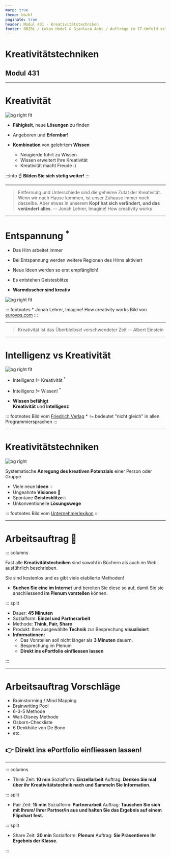 ```yaml
---
marp: true
theme: bbzbl
paginate: true
header: Modul 431 - Kreativitätstechniken
footer: BBZBL / Lukas Hodel & Gianluca Aebi / Aufträge im IT-Umfeld selbstständig durchführen
---
```


<!-- _class: big center -->

# Kreativitätstechniken
## Modul 431

---
# Kreativität

![bg right fit](https://www.tinguely.ch/.imaging/tinguely_jpg/dam/Newsletter-Bilder/jean-tinguely-meta-matic-no-10-1959.jpg)

- **Fähigkeit**, neue **Lösungen** zu finden

- Angeboren und **Erlernbar!**

- **Kombination** von gelehrtem **Wissen**

  - Neugierde führt zu Wissen
  - Wissen erweitert Ihre Kreativität
  - Kreativität macht Freude :)

:::info 
:point_up: **Bilden Sie sich stetig weiter!**
:::

---

<!-- _class: big -->

>Entfernung und Unterschiede sind die geheime Zutat der Kreativität. Wenn wir nach Hause kommen, ist unser Zuhause immer noch dasselbe. Aber etwas in unserem **Kopf hat sich verändert, und das verändert alles**.
>-- Jonah Lehrer, Imagine! How creativity works

---

# Entspannung <sup>\*</sup>

- Das Hirn arbeitet immer
- Bei Entspannung werden weitere Regionen des Hirns aktiviert

- Neue Ideen werden so erst empfänglich!
- Es entstehen Geistesblitze
- **Warmduscher sind kreativ**

![bg right fit](https://www.eurovps.com/blog/wp-content/uploads/2017/11/eureka.jpg)

::: footnotes
\* Jonah Lehrer, Imagine! How creativity works
Bild von [eurovps.com](https://www.eurovps.com/blog/archimedes/)
:::

---

<!-- _class: big -->

> Kreativität ist das Überbleibsel verschwendeter Zeit
>-- Albert Einstein

---

# Intelligenz vs Kreativität

![bg right fit](https://www.friedrich-verlag.de/fileadmin/_processed_/c/6/csm_AdobeStock_163171020_15dcd0f8f8.jpg)

- Intelligenz != Kreativität <sup>\*</sup>

- Intelligenz != Wissen! <sup>\*</sup>

- **Wissen befähigt**<br/>**Kreativität** und **Intelligenz**

::: footnotes
Bild vom [Friedrich Verlag](https://www.friedrich-verlag.de)
\* `!=` bedeutet "nicht gleich" in allen Programmiersprachen
:::

---

# Kreativitätstechniken

![bg right](https://www.unternehmerlexikon.de/wp-content/uploads/2014/08/verschiedene-kreativitaetstechniken-ideen-entwickeln-methoden-brainstorming-brainwriting.jpg)

Systematische **Anregung des kreativen Potenzials** einer Person oder Gruppe

- Viele neue **Ideen** 💡
- Ungeahnte **Visionen** 💫
- Spontane **Geistesblitze**💥
- Unkonventionelle **Lösungswege**

::: footnotes
Bild vom [Unternehmerlexikon](https://www.unternehmerlexikon.de)
:::

---

# Arbeitsauftrag  :pencil:

::: columns

Fast alle **Kreativitätstechniken** sind sowohl in Büchern als auch im Web ausführlich beschrieben.

Sie sind kostenlos und es gibt viele etablierte Methoden!

- **Suchen Sie eine im Internet** und bereiten Sie diese so auf, damit Sie sie anschliessend **im Plenum vorstellen** können.

::: split

- Dauer: **45 Minuten**
- Sozialform: **Einzel und Partnerarbeit**
- Methode: **Think, Pair, Share**
- Produkt: Ihre ausgewählte **Technik** zur Besprechung **visualisiert**
- **Informationen:**
  - Das Vorstellen soll nicht länger als **3 Minuten** dauern.
  - Besprechung im Plenum
  - **Direkt ins ePortfolio einfliessen lassen**

:::

---

# Arbeitsauftrag Vorschläge

- Brainstorming / Mind Mapping
- Brainwriting Pool
- 6-3-5 Methode
- Walt-Disney Methode
- Osborn-Checkliste
- 6 Denkhüte von De Bono
- etc.

## 👉 **Direkt ins ePortfolio einfliessen lassen!**

---
::: columns
- Think
Zeit: **10 min**
Sozialform: **Einzellarbeit**
Auftrag: **Denken Sie mal über ihr Kreativitätstechnik nach und Sammeln Sie Information.**

::: split

- Pair
Zeit: **15 min**
Sozialform: **Partnerarbeit**
Auftrag: **Tauschen Sie sich mit Ihrem/ Ihrer Partner/in aus und halten Sie das Ergebnis auf einem Flipchart fest.**

::: split

- Share
Zeit: **20 min**
Sozialform: **Plenum**
Auftrag: **Sie Präsentieren Ihr Ergebnis der Klasse.**

:::